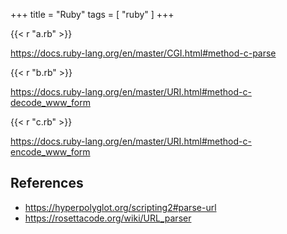 +++
title = "Ruby"
tags = [ "ruby" ]
+++

{{< r "a.rb" >}}

<https://docs.ruby-lang.org/en/master/CGI.html#method-c-parse>

{{< r "b.rb" >}}

<https://docs.ruby-lang.org/en/master/URI.html#method-c-decode_www_form>

{{< r "c.rb" >}}

<https://docs.ruby-lang.org/en/master/URI.html#method-c-encode_www_form>

## References

- <https://hyperpolyglot.org/scripting2#parse-url>
- <https://rosettacode.org/wiki/URL_parser>
